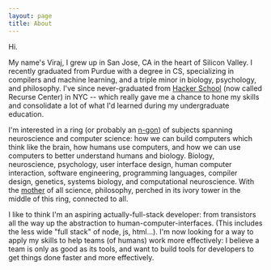```yaml
---
layout: page
title: About
---
```

<!-- 
<p class="message">
  Hey there! This page is included as an example. Feel free to customize it for your own use upon downloading. Carry on!
</p>
 -->

<!-- <div id="about_photo">
  <img src="/photos/profile2.jpg">
</div> -->

<!-- <div id="about_text"> -->
<!-- Age: 22

Height: 6'3"

Weight: 170 lb.

Eyes: Brown

Hair: Black -->

Hi.

My name's Viraj, I grew up in San Jose, CA in the heart of Silicon Valley. I recently graduated from Purdue with a degree in CS, specializing in compilers and machine learning, and a triple minor in biology, psychology, and philosophy. I've since never-graduated from [Hacker School](https://www.recurse.com/) (now called Recurse Center) in NYC -- which really gave me a chance to hone my skills and consolidate a lot of what I'd learned during my undergraduate education.

I'm interested in a ring (or probably an [n-gon](http://neurologism.com/2013/09/09/pentagon-of-neuro/)) of subjects spanning neuroscience and computer science: how we can build computers which think like the brain, how humans use computers, and how we can use computers to better understand humans and biology. Biology, neuroscience, psychology, user interface design, human computer interaction, software engineering, programming languages, compiler design, genetics, systems biology, and computational neuroscience. With the [mother](https://en.wikipedia.org/wiki/Thales) of all science, philosophy, perched in its ivory tower in the middle of this ring, connected to all.

I like to think I'm an aspiring actually-full-stack developer: from transistors all the way up the abstraction to human-computer-interfaces. (This includes the less wide "full stack" of node, js, html...). I'm now looking for a way to apply my skills to help teams (of humans) work more effectively: I believe a team is only as good as its tools, and want to build tools for developers to get things done faster and more effectively.


